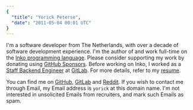 ```yaml
---
{
  "title": "Yorick Peterse",
  "date": "2011-05-04 00:01 UTC"
}
---
```


I'm a software developer from The Netherlands, with over a decade of software
development experience. I'm the author of and work full-time on the [Inko
programming language](https://inko-lang.org). Please consider supporting my work
by donating using [GitHub Sponsors](https://github.com/sponsors/YorickPeterse).
Before working on Inko, I worked as a [Staff Backend
Engineer](https://about.gitlab.com/job-families/engineering/backend-engineer/#staff-backend-engineer)
at [GitLab](https://about.gitlab.com). For more details, refer to my
[resume](/resume).

You can find me on [GitHub](https://github.com/yorickpeterse),
[GitLab](https://gitlab.com/yorickpeterse) and
[Reddit](http://www.reddit.com/user/yorickpeterse). If you wish to contact me
through Email, my Email address is `yorick` at this domain name. I'm not
interested in unsolicited Emails from recruiters, and mark such Emails as spam.
